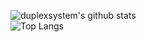 ![duplexsystem's github stats](https://github-readme-stats.vercel.app/api?username=duplexsystem&count_private=true&show_icons=true&theme=dark)
<br />
![Top Langs](https://github-readme-stats.vercel.app/api/top-langs/?username=duplexsystem&count_private=true&show_icons=true&theme=dark&hide=css,html,javascript&langs_count=10)
